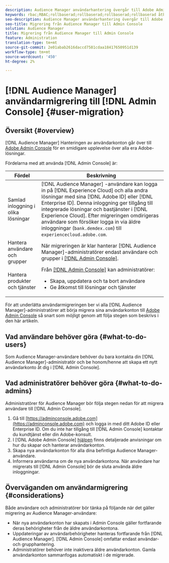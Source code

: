 ```yaml
---
description: Audience Manager användarhantering övergår till Adobe Admin Console. I den här artikeln beskrivs vad du behöver göra för att förbereda för användarmigrering och vad som ska ändras när migreringen är klar.
keywords: rbac;RBAC;rollbaserad;rollbaserad;rollbaserad;rollbaserad åtkomstkontroll
seo-description: Audience Manager användarhantering övergår till Adobe Admin Console. I den här artikeln beskrivs vad du behöver göra för att förbereda för användarmigrering och vad som ska ändras när migreringen är klar.
seo-title: Migrering från Audience Manager till Admin Console
solution: Audience Manager
title: Migrering från Audience Manager till Admin Console
feature: Administration
translation-type: tm+mt
source-git-commit: 2e01abab2616daccd7581cdaa18417650951d139
workflow-type: tm+mt
source-wordcount: '450'
ht-degree: 2%

---
```



# [!DNL Audience Manager] användarmigrering till  [!DNL Admin Console] {#user-migration}

## Översikt {#overview}

[!DNL Audience Manager] Hanteringen av användarkonton går över till  [Adobe Admin Console](https://helpx.adobe.com/se/enterprise/using/admin-console.html) för en smidigare upplevelse över alla era Adobe-lösningar.

Fördelarna med att använda [!DNL Admin Console] är:

| Fördel | Beskrivning |
|---|---|
| Samlad inloggning i olika lösningar | [!DNL Audience Manager] -användare kan logga in på  [!DNL Experience Cloud] och alla andra lösningar med sina  [!DNL Adobe ID] eller  [!DNL Enterprise ID]. Denna inloggning ger tillgång till integrerade lösningar och bastjänster i [!DNL Experience Cloud]. Efter migreringen omdirigeras användare som försöker logga in via äldre inloggningar (`bank.demdex.com`) till `experiencecloud.adobe.com`. |
| Hantera användare och grupper | När migreringen är klar hanterar [!DNL Audience Manager]-administratörer endast användare och grupper i [[!DNL Admin Console]](http://adminconsole.adobe.com/enterprise/). |
| Hantera produkter och tjänster | Från [[!DNL Admin Console]](http://adminconsole.adobe.com/enterprise/) kan administratörer: <ul><li>Skapa, uppdatera och ta bort användare</li><li>Ge åtkomst till lösningar och tjänster</li></ul> |

För att underlätta användarmigreringen ber vi alla [!DNL Audience Manager]-administratörer att börja migrera sina användarkonton till [Adobe Admin Console](https://helpx.adobe.com/enterprise/using/admin-console.html) så snart som möjligt genom att följa stegen som beskrivs i den här artikeln.

## Vad användare behöver göra {#what-to-do-users}

Som Audience Manager-användare behöver du bara kontakta din [!DNL Audience Manager]-administratör och be honom/henne att skapa ett nytt användarkonto åt dig i [!DNL Admin Console].

## Vad administratörer behöver göra {#what-to-do-admins}

Administratörer för Audience Manager bör följa stegen nedan för att migrera användare till [!DNL Admin Console].

1. Gå till [https://adminconsole.adobe.com](https://adminconsole.adobe.com) och logga in med ditt Adobe ID eller Enterprise ID. Om du inte har tillgång till [!DNL Admin Console] kontaktar du kundtjänst eller din Adobe-konsult.
2. I [!DNL Adobe Admin Console] [hjälpen](https://helpx.adobe.com/enterprise/admin-guide.html/enterprise/using/users.ug.html) finns detaljerade anvisningar om hur du skapar och hanterar användarkonton.
3. Skapa nya användarkonton för alla dina befintliga Audience Manager-användare.
4. Informera användarna om de nya användarkontona. När användare har migrerats till [!DNL Admin Console] bör de sluta använda äldre inloggningar.

## Överväganden om användarmigrering {#considerations}

Både användare och administratörer bör tänka på följande när det gäller migrering av Audience Manager-användare:

* När nya användarkonton har skapats i Admin Console gäller fortfarande deras behörigheter från de äldre användarkontona.
* Uppdateringar av användarbehörigheter hanteras fortfarande från [!DNL Audience Manager]. [!DNL Admin Console] omfattar endast användar- och grupphantering.
* Administratörer behöver inte inaktivera äldre användarkonton. Gamla användarkonton sammanfogas automatiskt i de migrerade.
